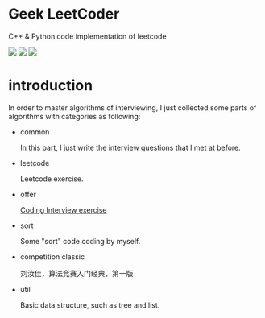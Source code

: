 # Geek LeetCoder

C++ & Python code implementation of leetcode

![](https://img.shields.io/badge/language-C%2B%2B-green) ![](https://img.shields.io/badge/language-Python-red) ![](https://img.shields.io/badge/thinking-cool-yellow)

# introduction

In order to master algorithms of interviewing, I just collected some parts of algorithms with categories as following:

- common

  In this part, I just write the interview questions that I met at before.
- leetcode

  Leetcode exercise.
  
- offer

  [Coding Interview exercise](https://github.com/zhedahht/CodingInterviewChinese2)
  
- sort

  Some "sort" code coding by myself.

- competition classic

  刘汝佳，算法竞赛入门经典，第一版
  
- util  

  Basic data structure, such as tree and list.
